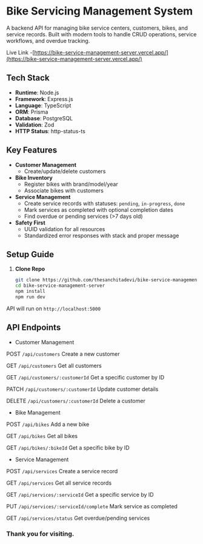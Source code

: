 ﻿# Bike Servicing Management System

A backend API for managing bike service centers, customers, bikes, and service records. Built with modern tools to handle CRUD operations, service workflows, and overdue tracking.

Live Link -[https://bike-service-management-server.vercel.app/](https://bike-service-management-server.vercel.app/)

## Tech Stack

- **Runtime**: Node.js
- **Framework**: Express.js
- **Language**: TypeScript
- **ORM**: Prisma
- **Database**: PostgreSQL
- **Validation**: Zod
- **HTTP Status**: http-status-ts

## Key Features

- **Customer Management**
  - Create/update/delete customers
- **Bike Inventory**
  - Register bikes with brand/model/year
  - Associate bikes with customers
- **Service Management**
  - Create service records with statuses: `pending`, `in-progress`, `done`
  - Mark services as completed with optional completion dates
  - Find overdue or pending services (>7 days old)
- **Safety First**
  - UUID validation for all resources
  - Standardized error responses with stack and proper message

## Setup Guide

1. **Clone Repo**
   ```bash
   git clone https://github.com/thesanchitadevi/bike-service-management-server
   cd bike-service-management-server
   npm install
   npm run dev
   ```

API will run on `http://localhost:5000`

## API Endpoints

- Customer Management

POST    `/api/customers` Create a new customer

GET     `/api/customers` Get all customers

GET     `/api/customers/:customerId` Get a specific customer by ID

PATCH   `/api/customers/:customerId` Update customer details

DELETE  `/api/customers/:customerId` Delete a customer

- Bike Management

POST `/api/bikes` Add a new bike

GET `/api/bikes` Get all bikes

GET `/api/bikes/:bikeId` Get a specific bike by ID

- Service Management

POST `/api/services` Create a service record

GET `/api/services` Get all service records

GET `/api/services/:serviceId` Get a specific service by ID

PUT `/api/services/:serviceId/complete` Mark service as completed

GET `/api/services/status` Get overdue/pending services

### Thank you for visiting.
